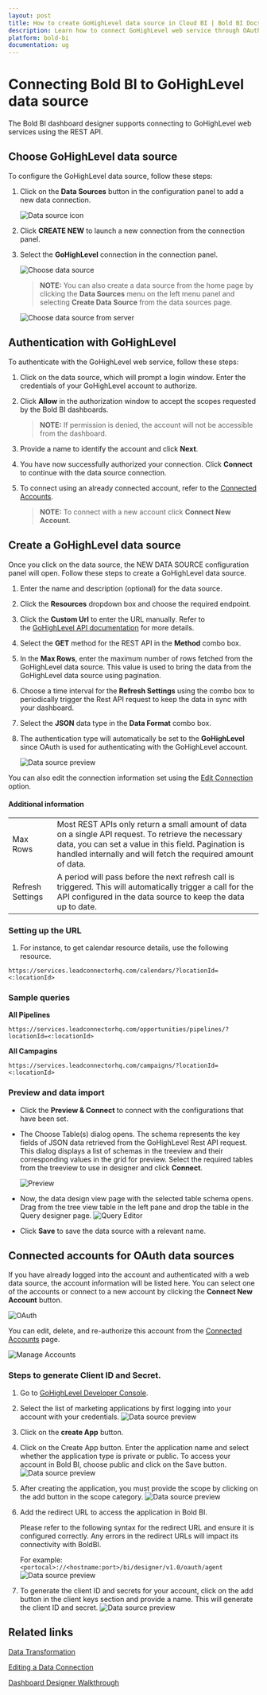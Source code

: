 ```yaml
---
layout: post
title: How to create GoHighLevel data source in Cloud BI | Bold BI Docs
description: Learn how to connect GoHighLevel web service through OAuth-based authentication and create data source with Bold BI Cloud application.
platform: bold-bi
documentation: ug
---
```


# Connecting Bold BI to GoHighLevel  data source
The Bold BI dashboard designer supports connecting to GoHighLevel web services using the REST API. 

## Choose GoHighLevel data source
To configure the GoHighLevel data source, follow these steps:
1. Click on the **Data Sources** button in the configuration panel to add a new data connection.

   ![Data source icon](/static/assets/working-with-datasource/data-connectors/images/common/DataSourcesIcon.png)

2. Click **CREATE NEW** to launch a new connection from the connection panel.
3. Select the **GoHighLevel** connection in the connection panel.

   ![Choose data source](/static/assets/working-with-datasource/data-connectors/images/GoHighLevel/datasource.png)
   
   > **NOTE:**  You can also create a data source from the home page by clicking the **Data Sources** menu on the left menu panel and selecting **Create Data Source** from the data sources page.

   ![Choose data source from server](/static/assets/working-with-datasource/data-connectors/images/GoHighLevel/designer.png)
   
## Authentication with GoHighLevel
To authenticate with the GoHighLevel web service, follow these steps:

1. Click on the data source, which will prompt a login window. Enter the credentials of your GoHighLevel account to authorize.
2. Click **Allow** in the authorization window to accept the scopes requested by the Bold BI dashboards. 
   > **NOTE:**  If permission is denied, the account will not be accessible from the dashboard.
3. Provide a name to identify the account and click **Next**. 
4. You have now successfully authorized your connection. Click **Connect** to continue with the data source connection.
5. To connect using an already connected account, refer to the [Connected Accounts](/working-with-data-sources/data-connectors/gohighlevel/#connected-accounts-for-oauth-data-sources). 

     > **NOTE:**  To connect with a new account click **Connect New Account**.

## Create a GoHighLevel data source
Once you click on the data source, the NEW DATA SOURCE configuration panel will open. Follow these steps to create a GoHighLevel data source.
1. Enter the name and description (optional) for the data source.
2. Click the **Resources** dropdown box and choose the required endpoint.
4. Click the **Custom Url** to enter the URL manually. Refer to the [GoHighLevel API documentation](https://highlevel.stoplight.io/docs/integrations/0443d7d1a4bd0-overview) for more details.
5. Select the **GET** method for the REST API in the **Method** combo box.
6. In the **Max Rows**, enter the maximum number of rows fetched from the GoHighLevel data source. This value is used to bring the data from the GoHighLevel data source using pagination.
7. Choose a time interval for the **Refresh Settings** using the combo box to periodically trigger the Rest API request to keep the data in sync with your dashboard. 
8. Select the **JSON** data type in the **Data Format** combo box.
 
9. The authentication type will automatically be set to the **GoHighLevel** since OAuth is used for authenticating with the GoHighLevel account.

    ![Data source preview](/static/assets/working-with-datasource/data-connectors/images/GoHighLevel/connect.png)

You can also edit the connection information set using the [Edit Connection](/working-with-data-sources/editing-a-data-connection/) option.


#### Additional information
<table width="600">
<tr>
<td>
Max Rows
</td>
<td>
Most REST APIs only return a small amount of data on a single API request. To retrieve the necessary data, you can set a value in this field. Pagination is handled internally and will fetch the required amount of data.
</td>
</tr>
<tr>
<td>
Refresh Settings
</td>
<td>
A period will pass before the next refresh call is triggered. This will automatically trigger a call for the API configured in the data source to keep the data up to date.
</td>
</tr>
</table>

### Setting up the URL

1. For instance, to get calendar resource details, use the following resource.

`https://services.leadconnectorhq.com/calendars/?locationId=<:locationId>`

### Sample queries

**All Pipelines**

`https://services.leadconnectorhq.com/opportunities/pipelines/?locationId=<:locationId>`

**All Campagins**

`https://services.leadconnectorhq.com/campaigns/?locationId=<:locationId>`


### Preview and data import
* Click the **Preview & Connect** to connect with the configurations that have been set.
* The Choose Table(s) dialog opens. The schema represents the key fields of JSON data retrieved from the GoHighLevel Rest API request. This dialog displays a list of schemas in the treeview and their corresponding values in the grid for preview. Select the required tables from the treeview to use in designer and click **Connect**.

   ![Preview](/static/assets/working-with-datasource/data-connectors/images/common/Preview.png)

* Now, the data design view page with the selected table schema opens. Drag from the tree view table in the left pane and drop the table in the Query designer page.
   ![Query Editor](/static/assets/working-with-datasource/data-connectors/images/common/QueryEditor.png)

* Click **Save** to save the data source with a relevant name.

## Connected accounts for OAuth data sources
If you have already logged into the account and authenticated with a web data source, the account information will be listed here. You can select one of the accounts or connect to a new account by clicking the **Connect New Account** button.

   ![OAuth](/static/assets/working-with-datasource/data-connectors/images/GoHighLevel/authenticate.png)

You can edit, delete, and re-authorize this account from the [Connected Accounts](/working-with-data-sources/working-with-connected-accounts/) page.

   ![Manage Accounts](/static/assets/working-with-datasource/data-connectors/images/GoHighLevel/ManageDS.png)

### Steps to generate Client ID and Secret.

1. Go to [GoHighLevel Developer Console](https://marketplace.gohighlevel.com).
2. Select the list of marketing applications by first logging into your account with your credentials.
![Data source preview](/static/assets/working-with-datasource/data-connectors/images/GoHighLevel/apps.png)
3. Click on the **create App** button.
4. Click on the Create App button. Enter the application name and select whether the application type is private or public. To access your account in Bold BI, choose public and click on the Save button.
![Data source preview](/static/assets/working-with-datasource/data-connectors/images/GoHighLevel/createapp.png)
5. After creating the application, you must provide the scope by clicking on the add button in the scope category.
![Data source preview](/static/assets/working-with-datasource/data-connectors/images/GoHighLevel/scope.png)
6. Add the redirect URL to access the application in Bold BI.

   Please refer to the following syntax for the redirect URL and ensure it is configured correctly. Any errors in the redirect URLs will impact its connectivity with BoldBI.

    For example:`<portocal>://<hostname:port>/bi/designer/v1.0/oauth/agent`
![Data source preview](/static/assets/working-with-datasource/data-connectors/images/GoHighLevel/redirect.png)
7. To generate the client ID and secrets for your account, click on the add button in the client keys section and provide a name. This will generate the client ID and secret.
![Data source preview](/static/assets/working-with-datasource/data-connectors/images/GoHighLevel/credential.png)

## Related links
[Data Transformation](/working-with-data-sources/data-modeling/joining-table/)

[Editing a Data Connection](/working-with-data-sources/editing-a-data-connection/)   

[Dashboard Designer Walkthrough](/getting-started/creating-dashboard/)